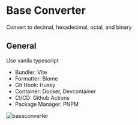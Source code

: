 # Base Converter

Convert to decimal, hexadecimal, octal, and binary

## General

Use vanila typescript

- Bundler: Vite
- Formatter: Biome
- Git Hook: Husky
- Container: Docker, Devcontainer
- CI/CD: Github Actions
- Package Manager: PNPM

![baseconverter](https://user-images.githubusercontent.com/110075636/235017650-18b61ad9-7ed9-4e8e-9f29-cacc691dbd6f.png)
